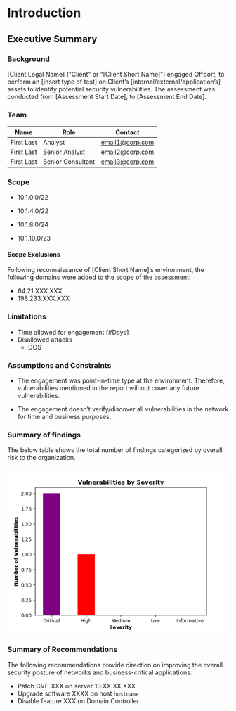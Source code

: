 # Introduction
## Executive Summary

### Background
[Client Legal Name] (“Client” or “[Client Short Name]”) engaged Offport,  to perform an [insert type of test] on Client’s [internal/external/application’s] assets to identify potential security vulnerabilities. The assessment was conducted from [Assessment Start Date], to [Assessment End Date].

### Team

| Name | Role | Contact |
|----|----|---|
| First Last | Analyst | email1@corp.com |
| First Last | Senior Analyst | email2@corp.com |
| First Last | Senior Consultant | email3@corp.com |

### Scope

- 10.1.0.0/22
- 10.1.4.0/22

- 10.1.8.0/24
- 10.1.10.0/23



#### Scope Exclusions
Following reconnaissance of [Client Short Name]’s environment, the following domains were added to the scope of the assessment:

- 64.21.XXX.XXX
- 198.233.XXX.XXX	



### Limitations
- Time allowed for engagement [#Days]
- Disallowed attacks
  - DOS


### Assumptions and Constraints

- The engagement was point-in-time type at the environment. Therefore, vulnerabilities mentioned in the report will not cover any future vulnerabilities.

- The engagement doesn’t verify/discover all vulnerabilities in the network for time
and business purposes. 


### Summary of findings

The below table shows the total number of findings categorized by overall risk to the organization.

![](screenshots/graph.png)

### Summary of Recommendations

The following recommendations provide direction on improving the overall security posture of networks and business-critical applications:

- Patch CVE-XXX on server 10.XX.XX.XXX
- Upgrade software XXXX on host `hostname`
- Disable feature XXX on Domain Controller

